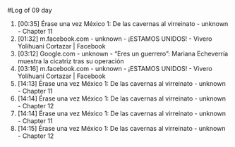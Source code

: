 #Log of 09 day

1. [00:35] Érase una vez México 1: De las cavernas al virreinato - unknown - Chapter 11
1. [01:32] m.facebook.com - unknown - ¡ESTAMOS UNIDOS! - Vivero Yolihuani Cortazar | Facebook
1. [03:12] Google.com - unknown - “Eres un guerrero”: Mariana Echeverría muestra la cicatriz tras su operación
1. [03:16] m.facebook.com - unknown - ¡ESTAMOS UNIDOS! - Vivero Yolihuani Cortazar | Facebook
1. [14:13] Érase una vez México 1: De las cavernas al virreinato - unknown - Chapter 11
1. [14:14] Érase una vez México 1: De las cavernas al virreinato - unknown - Chapter 12
1. [14:14] Érase una vez México 1: De las cavernas al virreinato - unknown - Chapter 11
1. [14:15] Érase una vez México 1: De las cavernas al virreinato - unknown - Chapter 12
